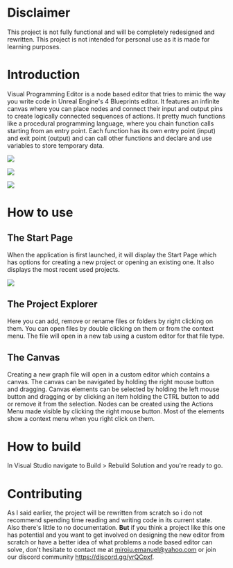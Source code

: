 # **Disclaimer** 
 This project is not fully functional and will be completely redesigned and rewritten.
 This project is not intended for personal use as it is made for learning purposes.
 
 # Introduction
 
 Visual Programming Editor is a node based editor that tries to mimic the way you write code in Unreal Engine's 4 Blueprints editor.
 It features an infinite canvas where you can place nodes and connect their input and output pins to create logically connected sequences of actions.
 It pretty much functions like a procedural programming language, where you chain function calls starting from an entry point. Each function has its own entry point (input) and exit point (output) and can call other functions and declare and use variables to store temporary data.
 
 ![](https://i.imgur.com/UAcIlWr.png)
 
 ![](https://i.imgur.com/i4HrPjt.png)
 
 ![](https://i.imgur.com/ET3Prl3.png)
 
 # How to use
 
 ## The Start Page
 When the application is first launched, it will display the Start Page which has options for creating a new project or opening an existing one. It also displays the most recent used projects.
 
 ![](https://i.imgur.com/u07Z3xv.png)
 
 ## The Project Explorer
 Here you can add, remove or rename files or folders by right clicking on them.
 You can open files by double clicking on them or from the context menu. The file will open in a new tab using a custom editor for that file type.
 
 ## The Canvas
 Creating a new graph file will open in a custom editor which contains a canvas.
 The canvas can be navigated by holding the right mouse button and dragging.
 Canvas elements can be selected by holding the left mouse button and dragging or by clicking an item holding the CTRL button to add or remove it from the selection.
 Nodes can be created using the Actions Menu made visible by clicking the right mouse button. 
 Most of the elements show a context menu when you right click on them.
 
 # How to build
 In Visual Studio navigate to Build > Rebuild Solution and you're ready to go. 
 
 # Contributing
 As I said earlier, the project will be rewritten from scratch so i do not recommend spending time reading and writing code in its current state. Also there's little to no documentation.
 **But** if you think a project like this one has potential and you want to get involved on designing the new editor from scratch or have a better idea of what problems a node based editor can solve, don't hesitate to contact me at <miroiu.emanuel@yahoo.com> or join our discord community <https://discord.gg/yrQCpxf>.
 
